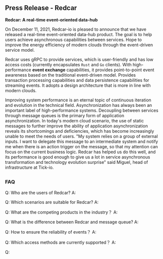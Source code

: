 ## Press Release - Redcar

**Redcar: A real-time event-oriented data-hub**

On December 11, 2021, Redcar-io is pleased to announce that we have released 
a real-time event-oriented data-hub product. The goal is to help users achieve 
asynchronous capabilities between services. Hope to improve the energy efficiency 
of modern clouds through the event-driven service model.

Redcar uses gRPC to provide services, which is user-friendly and has low access 
costs (currently encapsulates `Rust` and `Go` clients). With high-performance **event 
exchange** capabilities, it provides point-to-point event awareness based on the 
traditional event-driven model. Provides transaction processing capabilities and 
data persistence capabilities for streaming events. It adopts a design architecture 
that is more in line with modern clouds.

Improving system performance is an eternal topic of continuous iteration and 
evolution in the technical field. Asynchronization has always been an important 
label of high-performance systems. Decoupling between services through message 
queues is the primary form of application asynchronization. In today's modern 
cloud scenario, the use of static messages to further improve the ability of 
application asynchronization reveals its shortcomings and deficiencies, which 
has become increasingly unable to meet the needs of users. "My system relies on 
a group of external inputs. I want to delegate this message to an intermediate 
system and notify me when there is an action trigger on the message, so that my 
attention can focus on the current business logic. Redcar has helped us do this 
well, and its performance is good enough to give us a lot in service asynchronous 
transformation and technology evolution surprise" said Miguel, head of infrastructure 
at Tick-io.

##
### FAQ

Q: Who are the users of Redcar?
A:

Q: Which scenarios are suitable for Redcar?
A:

Q: What are the competing products in the industry？
A:

Q: What is the difference between Redcar and message queue?
A:

Q: How to ensure the reliability of events？
A:

Q: Which access methods are currently supported？
A: 

Q: 
